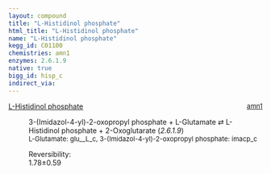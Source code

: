 ```yaml
---
layout: compound
title: "L-Histidinol phosphate"
html_title: "L-Histidinol phosphate"
name: "L-Histidinol phosphate"
kegg_id: C01100
chemistries: amn1
enzymes: 2.6.1.9
native: true
bigg_id: hisp_c
indirect_via:
---
```

<dl><dt class='rs-product'><a href='{{ site.url }}{{ site.baseurl }}/compounds/C01100' class='link-dark' data-bs-toggle='tooltip' data-bs-html='true' data-bs-title='KEGG: C01100'>L-Histidinol phosphate</a><span style='float: right; max-width: 40%'><a href='{{ site.url }}{{ site.baseurl }}/chemistries/amn1' class='link-dark opacity-50' style='font-size: small; word-wrap: anywhere;'>amn1</a></span></dt><dd><p>3-(Imidazol-4-yl)-2-oxopropyl phosphate + L-Glutamate &#8644; L-Histidinol phosphate + 2-Oxoglutarate (<i>2.6.1.9</i>)<br /><span style='font-size: small;'><span data-bs-toggle='tooltip' data-bs-html='true' data-bs-title='KEGG: C00025'>L-Glutamate</span>: glu__L_c, <span data-bs-toggle='tooltip' data-bs-html='true' data-bs-title='KEGG: C01267'>3-(Imidazol-4-yl)-2-oxopropyl phosphate</span>: imacp_c</span><br /><div class="reversibility_info">Reversibility: <div class="progress"><div class="progress-bar bg-success" role="progressbar" style="width: 0%" aria-valuenow="0" aria-valuemin="0" aria-valuemax="100"></div></div><span>1.78&plusmn;0.59</span><div class="progress"><div class="progress-bar bg-danger" role="progressbar" style="width: 17.82%" aria-valuenow="1.782364043288886" aria-valuemin="0" aria-valuemax="10"></div><div class="progress-bar bg-warning" role="progressbar" style="width: 5.92%" aria-valuenow="1.782364043288886" aria-valuemin="0" aria-valuemax="10"></div></div></div></p><dl></dl></dd></dl>